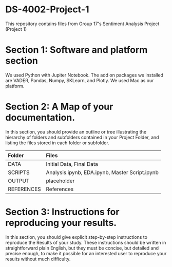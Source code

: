 # DS-4002-Project-1
This repository contains files from Group 17's Sentiment Analysis Project (Project 1)
# Section 1: Software and platform section
We used Python with Jupiter Notebook. The add on packages we installed are VADER, Pandas, Numpy, SKLearn, and Plotly. We used Mac as our platform.
# Section 2: A Map of your documentation.
In this section, you should provide an outline or tree illustrating the hierarchy of folders and subfolders contained in your Project Folder, and listing the files stored in each folder or subfolder.

| Folder              | Files |
| :---------------- | :------ |
| DATA              |  Initial Data, Final Data   |
| SCRIPTS           |  Analysis.ipynb, EDA.ipynb, Master Script.ipynb   |
| OUTPUT            |  placeholder   |
| REFERENCES        |  References   |


# Section 3: Instructions for reproducing your results. 
In this section, you should give explicit step-by-step instructions to reproduce the Results of your study. These instructions should be written in straightforward plain English, but they must be concise, but detailed and precise enough, to make it possible for an interested user to reproduce your results without much difficulty.
